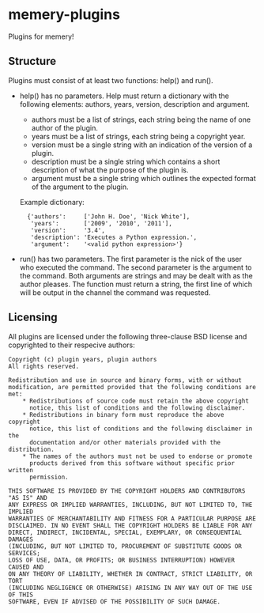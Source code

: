 memery-plugins
==============

Plugins for memery!


Structure
---------

Plugins must consist of at least two functions: help() and run().

* help() has no parameters. Help must return a dictionary with the following
    elements: authors, years, version, description and argument.

    * authors must be a list of strings, each string being the name of
        one author of the plugin.
    * years must be a list of strings, each string being a copyright year.
    * version must be a single string with an indication of the version
        of a plugin.
    * description must be a single string which contains a short
        description of what the purpose of the plugin is.
    * argument must be a single string which outlines the expected format
        of the argument to the plugin.

    Example dictionary:

        {'authors':     ['John H. Doe', 'Nick White'],
         'years':       ['2009', '2010', '2011'],
         'version':     '3.4',
         'description': 'Executes a Python expression.',
         'argument':    '<valid python expression>'}
        
* run() has two parameters. The first parameter is the nick of the user who
    executed the command. The second parameter is the argument to the command.
    Both arguments are strings and may be dealt with as the author pleases.
    The function must return a string, the first line of which will be output
    in the channel the command was requested.


Licensing
---------

All plugins are licensed under the following three-clause BSD license
and copyrighted to their respecive authors:

    Copyright (c) plugin years, plugin authors
    All rights reserved.

    Redistribution and use in source and binary forms, with or without
    modification, are permitted provided that the following conditions are met:
        * Redistributions of source code must retain the above copyright
          notice, this list of conditions and the following disclaimer.
        * Redistributions in binary form must reproduce the above copyright
          notice, this list of conditions and the following disclaimer in the
          documentation and/or other materials provided with the distribution.
        * The names of the authors must not be used to endorse or promote
          products derived from this software without specific prior written
          permission.

    THIS SOFTWARE IS PROVIDED BY THE COPYRIGHT HOLDERS AND CONTRIBUTORS "AS IS" AND
    ANY EXPRESS OR IMPLIED WARRANTIES, INCLUDING, BUT NOT LIMITED TO, THE IMPLIED
    WARRANTIES OF MERCHANTABILITY AND FITNESS FOR A PARTICULAR PURPOSE ARE
    DISCLAIMED. IN NO EVENT SHALL THE COPYRIGHT HOLDERS BE LIABLE FOR ANY
    DIRECT, INDIRECT, INCIDENTAL, SPECIAL, EXEMPLARY, OR CONSEQUENTIAL DAMAGES
    (INCLUDING, BUT NOT LIMITED TO, PROCUREMENT OF SUBSTITUTE GOODS OR SERVICES;
    LOSS OF USE, DATA, OR PROFITS; OR BUSINESS INTERRUPTION) HOWEVER CAUSED AND
    ON ANY THEORY OF LIABILITY, WHETHER IN CONTRACT, STRICT LIABILITY, OR TORT
    (INCLUDING NEGLIGENCE OR OTHERWISE) ARISING IN ANY WAY OUT OF THE USE OF THIS
    SOFTWARE, EVEN IF ADVISED OF THE POSSIBILITY OF SUCH DAMAGE.

